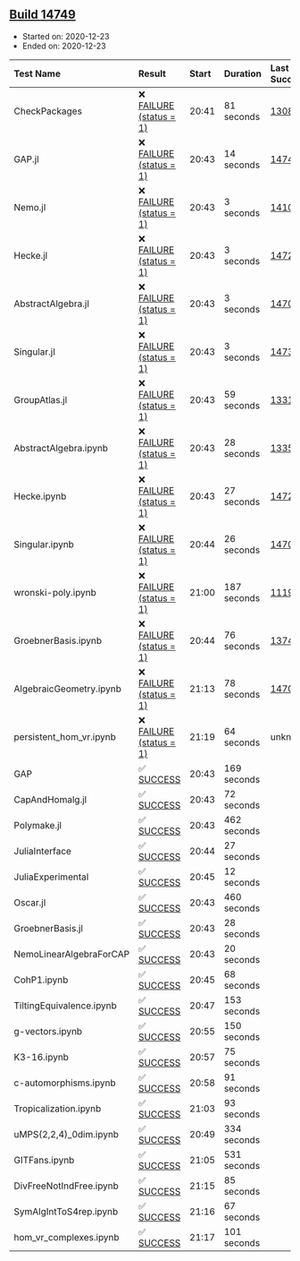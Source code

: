 ## [Build 14749](https://oscarci.mathematik.uni-kl.de/job/oscar/14749/)

* Started on: 2020-12-23
* Ended on: 2020-12-23

| Test Name    | Result | Start | Duration | Last Success | First Failure |
|:-------------|:-------|:------|:---------|:-------------|:--------------|
| CheckPackages | ❌ [FAILURE (status = 1)](https://oscarci.mathematik.uni-kl.de/job/oscar/14749/artifact/logs/build-14749/CheckPackages.log) | 20:41 | 81 seconds | [13085](https://oscarci.mathematik.uni-kl.de/job/oscar/13085/) | [13086](https://oscarci.mathematik.uni-kl.de/job/oscar/13086/) |
| GAP.jl | ❌ [FAILURE (status = 1)](https://oscarci.mathematik.uni-kl.de/job/oscar/14749/artifact/logs/build-14749/GAP.jl.log) | 20:43 | 14 seconds | [14748](https://oscarci.mathematik.uni-kl.de/job/oscar/14748/) | [14749](https://oscarci.mathematik.uni-kl.de/job/oscar/14749/) |
| Nemo.jl | ❌ [FAILURE (status = 1)](https://oscarci.mathematik.uni-kl.de/job/oscar/14749/artifact/logs/build-14749/Nemo.jl.log) | 20:43 | 3 seconds | [14101](https://oscarci.mathematik.uni-kl.de/job/oscar/14101/) | [14102](https://oscarci.mathematik.uni-kl.de/job/oscar/14102/) |
| Hecke.jl | ❌ [FAILURE (status = 1)](https://oscarci.mathematik.uni-kl.de/job/oscar/14749/artifact/logs/build-14749/Hecke.jl.log) | 20:43 | 3 seconds | [14723](https://oscarci.mathematik.uni-kl.de/job/oscar/14723/) | [14724](https://oscarci.mathematik.uni-kl.de/job/oscar/14724/) |
| AbstractAlgebra.jl | ❌ [FAILURE (status = 1)](https://oscarci.mathematik.uni-kl.de/job/oscar/14749/artifact/logs/build-14749/AbstractAlgebra.jl.log) | 20:43 | 3 seconds | [14701](https://oscarci.mathematik.uni-kl.de/job/oscar/14701/) | [14702](https://oscarci.mathematik.uni-kl.de/job/oscar/14702/) |
| Singular.jl | ❌ [FAILURE (status = 1)](https://oscarci.mathematik.uni-kl.de/job/oscar/14749/artifact/logs/build-14749/Singular.jl.log) | 20:43 | 3 seconds | [14732](https://oscarci.mathematik.uni-kl.de/job/oscar/14732/) | [14733](https://oscarci.mathematik.uni-kl.de/job/oscar/14733/) |
| GroupAtlas.jl | ❌ [FAILURE (status = 1)](https://oscarci.mathematik.uni-kl.de/job/oscar/14749/artifact/logs/build-14749/GroupAtlas.jl.log) | 20:43 | 59 seconds | [13311](https://oscarci.mathematik.uni-kl.de/job/oscar/13311/) | [13312](https://oscarci.mathematik.uni-kl.de/job/oscar/13312/) |
| AbstractAlgebra.ipynb | ❌ [FAILURE (status = 1)](https://oscarci.mathematik.uni-kl.de/job/oscar/14749/artifact/logs/build-14749/AbstractAlgebra.ipynb.log) | 20:43 | 28 seconds | [13355](https://oscarci.mathematik.uni-kl.de/job/oscar/13355/) | [13356](https://oscarci.mathematik.uni-kl.de/job/oscar/13356/) |
| Hecke.ipynb | ❌ [FAILURE (status = 1)](https://oscarci.mathematik.uni-kl.de/job/oscar/14749/artifact/logs/build-14749/Hecke.ipynb.log) | 20:43 | 27 seconds | [14723](https://oscarci.mathematik.uni-kl.de/job/oscar/14723/) | [14724](https://oscarci.mathematik.uni-kl.de/job/oscar/14724/) |
| Singular.ipynb | ❌ [FAILURE (status = 1)](https://oscarci.mathematik.uni-kl.de/job/oscar/14749/artifact/logs/build-14749/Singular.ipynb.log) | 20:44 | 26 seconds | [14701](https://oscarci.mathematik.uni-kl.de/job/oscar/14701/) | [14702](https://oscarci.mathematik.uni-kl.de/job/oscar/14702/) |
| wronski-poly.ipynb | ❌ [FAILURE (status = 1)](https://oscarci.mathematik.uni-kl.de/job/oscar/14749/artifact/logs/build-14749/wronski-poly.ipynb.log) | 21:00 | 187 seconds | [11192](https://oscarci.mathematik.uni-kl.de/job/oscar/11192/) | [11193](https://oscarci.mathematik.uni-kl.de/job/oscar/11193/) |
| GroebnerBasis.ipynb | ❌ [FAILURE (status = 1)](https://oscarci.mathematik.uni-kl.de/job/oscar/14749/artifact/logs/build-14749/GroebnerBasis.ipynb.log) | 20:44 | 76 seconds | [13748](https://oscarci.mathematik.uni-kl.de/job/oscar/13748/) | [13749](https://oscarci.mathematik.uni-kl.de/job/oscar/13749/) |
| AlgebraicGeometry.ipynb | ❌ [FAILURE (status = 1)](https://oscarci.mathematik.uni-kl.de/job/oscar/14749/artifact/logs/build-14749/AlgebraicGeometry.ipynb.log) | 21:13 | 78 seconds | [14701](https://oscarci.mathematik.uni-kl.de/job/oscar/14701/) | [14702](https://oscarci.mathematik.uni-kl.de/job/oscar/14702/) |
| persistent_hom_vr.ipynb | ❌ [FAILURE (status = 1)](https://oscarci.mathematik.uni-kl.de/job/oscar/14749/artifact/logs/build-14749/persistent_hom_vr.ipynb.log) | 21:19 | 64 seconds | unknown | unknown |
| GAP | ✅ [SUCCESS](https://oscarci.mathematik.uni-kl.de/job/oscar/14749/artifact/logs/build-14749/GAP.log) | 20:43 | 169 seconds |  |  |
| CapAndHomalg.jl | ✅ [SUCCESS](https://oscarci.mathematik.uni-kl.de/job/oscar/14749/artifact/logs/build-14749/CapAndHomalg.jl.log) | 20:43 | 72 seconds |  |  |
| Polymake.jl | ✅ [SUCCESS](https://oscarci.mathematik.uni-kl.de/job/oscar/14749/artifact/logs/build-14749/Polymake.jl.log) | 20:43 | 462 seconds |  |  |
| JuliaInterface | ✅ [SUCCESS](https://oscarci.mathematik.uni-kl.de/job/oscar/14749/artifact/logs/build-14749/JuliaInterface.log) | 20:44 | 27 seconds |  |  |
| JuliaExperimental | ✅ [SUCCESS](https://oscarci.mathematik.uni-kl.de/job/oscar/14749/artifact/logs/build-14749/JuliaExperimental.log) | 20:45 | 12 seconds |  |  |
| Oscar.jl | ✅ [SUCCESS](https://oscarci.mathematik.uni-kl.de/job/oscar/14749/artifact/logs/build-14749/Oscar.jl.log) | 20:43 | 460 seconds |  |  |
| GroebnerBasis.jl | ✅ [SUCCESS](https://oscarci.mathematik.uni-kl.de/job/oscar/14749/artifact/logs/build-14749/GroebnerBasis.jl.log) | 20:43 | 28 seconds |  |  |
| NemoLinearAlgebraForCAP | ✅ [SUCCESS](https://oscarci.mathematik.uni-kl.de/job/oscar/14749/artifact/logs/build-14749/NemoLinearAlgebraForCAP.log) | 20:43 | 20 seconds |  |  |
| CohP1.ipynb | ✅ [SUCCESS](https://oscarci.mathematik.uni-kl.de/job/oscar/14749/artifact/logs/build-14749/CohP1.ipynb.log) | 20:45 | 68 seconds |  |  |
| TiltingEquivalence.ipynb | ✅ [SUCCESS](https://oscarci.mathematik.uni-kl.de/job/oscar/14749/artifact/logs/build-14749/TiltingEquivalence.ipynb.log) | 20:47 | 153 seconds |  |  |
| g-vectors.ipynb | ✅ [SUCCESS](https://oscarci.mathematik.uni-kl.de/job/oscar/14749/artifact/logs/build-14749/g-vectors.ipynb.log) | 20:55 | 150 seconds |  |  |
| K3-16.ipynb | ✅ [SUCCESS](https://oscarci.mathematik.uni-kl.de/job/oscar/14749/artifact/logs/build-14749/K3-16.ipynb.log) | 20:57 | 75 seconds |  |  |
| c-automorphisms.ipynb | ✅ [SUCCESS](https://oscarci.mathematik.uni-kl.de/job/oscar/14749/artifact/logs/build-14749/c-automorphisms.ipynb.log) | 20:58 | 91 seconds |  |  |
| Tropicalization.ipynb | ✅ [SUCCESS](https://oscarci.mathematik.uni-kl.de/job/oscar/14749/artifact/logs/build-14749/Tropicalization.ipynb.log) | 21:03 | 93 seconds |  |  |
| uMPS(2,2,4)_0dim.ipynb | ✅ [SUCCESS](https://oscarci.mathematik.uni-kl.de/job/oscar/14749/artifact/logs/build-14749/uMPS-2-2-4-_0dim.ipynb.log) | 20:49 | 334 seconds |  |  |
| GITFans.ipynb | ✅ [SUCCESS](https://oscarci.mathematik.uni-kl.de/job/oscar/14749/artifact/logs/build-14749/GITFans.ipynb.log) | 21:05 | 531 seconds |  |  |
| DivFreeNotIndFree.ipynb | ✅ [SUCCESS](https://oscarci.mathematik.uni-kl.de/job/oscar/14749/artifact/logs/build-14749/DivFreeNotIndFree.ipynb.log) | 21:15 | 85 seconds |  |  |
| SymAlgIntToS4rep.ipynb | ✅ [SUCCESS](https://oscarci.mathematik.uni-kl.de/job/oscar/14749/artifact/logs/build-14749/SymAlgIntToS4rep.ipynb.log) | 21:16 | 67 seconds |  |  |
| hom_vr_complexes.ipynb | ✅ [SUCCESS](https://oscarci.mathematik.uni-kl.de/job/oscar/14749/artifact/logs/build-14749/hom_vr_complexes.ipynb.log) | 21:17 | 101 seconds |  |  |
